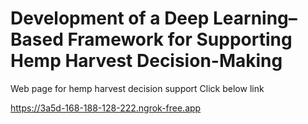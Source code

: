 # Development of a Deep Learning–Based Framework for Supporting Hemp Harvest Decision-Making


Web page for hemp harvest decision support
Click below link

https://3a5d-168-188-128-222.ngrok-free.app
